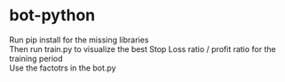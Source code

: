 # bot-python

Run pip install for the missing libraries <br/>
Then run train.py to visualize the best Stop Loss ratio / profit ratio for the training period<br/>
Use the factotrs in the bot.py<br/>
